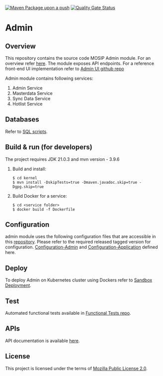 [![Maven Package upon a push](https://github.com/mosip/admin-services/actions/workflows/push-trigger.yml/badge.svg?branch=master)](https://github.com/mosip/admin-services/actions/workflows/push-trigger.yml)
[![Quality Gate Status](https://sonarcloud.io/api/project_badges/measure?project=mosip_admin-services&id=mosip_admin-services&metric=alert_status)](https://sonarcloud.io/dashboard?id=mosip_admin-services)


# Admin

## Overview
This repository contains the source code MOSIP Admin module. For an overview refer [here](https://docs.mosip.io/1.2.0/modules/administration). The module exposes API endpoints. For a reference front-end UI implementation refer to [Admin UI github repo](https://github.com/mosip/admin-ui/)

Admin module contains following services:
1. Admin Service
2. Masterdata Service
3. Sync Data Service
4. Hotlist Service

## Databases
Refer to [SQL scripts](db_scripts).

## Build & run (for developers)
The project requires JDK 21.0.3
and mvn version - 3.9.6
1. Build and install:
    ```
    $ cd kernel
    $ mvn install -DskipTests=true -Dmaven.javadoc.skip=true -Dgpg.skip=true
    ```

2. Build Docker for a service:
    ```
    $ cd <service folder>
    $ docker build -f Dockerfile
    ```

## Configuration
admin module uses the following configuration files that are accessible in this [repository](https://github.com/mosip/mosip-config/tree/master).
Please refer to the required released tagged version for configuration.
[Configuration-Admin](https://github.com/mosip/mosip-config/blob/master/admin-default.properties) and
[Configuration-Application](https://github.com/mosip/mosip-config/blob/master/application-default.properties) defined here.

## Deploy
To deploy Admin on Kubernetes cluster using Dockers refer to [Sandbox Deployment](https://docs.mosip.io/1.2.0/deploymentnew/v3-installation).

## Test
Automated functional tests available in [Functional Tests repo](api-test).

## APIs
API documentation is available [here](https://mosip.github.io/documentation/1.2.0/1.2.0.html).

## License
This project is licensed under the terms of [Mozilla Public License 2.0](LICENSE).
